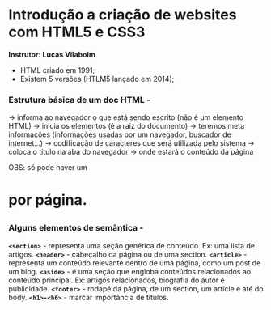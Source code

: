 # Introdução a criação de websites com HTML5 e CSS3

**Instrutor: Lucas Vilaboim**


- HTML criado em 1991;
- Existem 5 versões (HTLM5 lançado em 2014);


### Estrutura básica de um doc HTML -

<!DOCTYPE html> -> informa ao navegador o que está sendo escrito (não é um elemento HTML)
<html> -> inicia os elementos (é a raiz do documento)
<head> -> teremos meta informações (informações usadas por um navegador, buscador de internet...)
    <meta charset="UTF-8"> -> codificação de caracteres que será utilizada pelo sistema
    <title>Document</title> -> coloca o título na aba do navegador
</head>
<body> -> onde estará o conteúdo da página
    
</body>
</html>

OBS: só pode haver um <h1> por página.


### Alguns elementos de semântica -

**`<section>`** - representa uma seção genérica de conteúdo. Ex: uma lista de artigos.
**`<header>`**  - cabeçalho da página ou de uma section.
**`<article>`** - representa um conteúdo relevante dentro de uma página, como um post de um blog.
**`<aside>`**   - é uma seção que engloba conteúdos relacionados ao conteúdo principal.
                  Ex: artigos relacionados, biografia do autor e publicidade.
**`<footer>`**  - rodapé da página, de um section, um article e até do body.
**`<h1>-<h6>`** - marcar importância de títulos.
